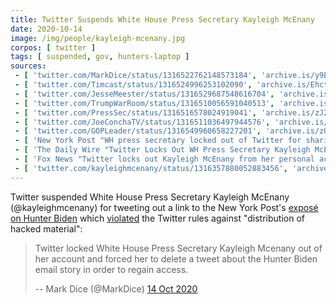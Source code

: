 ```yaml
---
title: Twitter Suspends White House Press Secretary Kayleigh McEnany
date: 2020-10-14
image: /img/people/kayleigh-mcenany.jpg
corpos: [ twitter ]
tags: [ suspended, gov, hunters-laptop ]
sources:
 - [ 'twitter.com/MarkDice/status/1316522762148573184', 'archive.is/y9E0Y' ]
 - [ 'twitter.com/Timcast/status/1316524996253102090', 'archive.is/Ehct1' ]
 - [ 'twitter.com/JesseMeester/status/1316529687548616704', 'archive.is/p6TxT' ]
 - [ 'twitter.com/TrumpWarRoom/status/1316510056591040513', 'archive.is/o0HA0' ]
 - [ 'twitter.com/PressSec/status/1316516578024919041', 'archive.is/zJ2Mi' ]
 - [ 'twitter.com/JoeConchaTV/status/1316511036497944576', 'archive.is/dvE0h' ]
 - [ 'twitter.com/GOPLeader/status/1316549960658227201', 'archive.is/z00ny' ]
 - [ 'New York Post "WH press secretary locked out of Twitter for sharing Post’s Hunter Biden story" by Steven Nelson (14 Oct 2020)', 'nypost.com/2020/10/14/kayleigh-mcenany-locked-out-of-twitter-for-sharing-posts-hunter-biden-story/' ]
 - [ 'The Daily Wire "Twitter Locks Out WH Press Secretary Kayleigh McEnany For Sharing NY Post Hunter Biden Story" by Jon Brown (14 Oct 2020)', 'archive.is/HRbnf' ]
 - [ 'Fox News "Twitter locks out Kayleigh McEnany from her personal account for sharing New York Post''s Hunter Biden report" by  Joseph A. Wulfsohn (14 Oct 2020)', 'archive.is/HtSI8' ]
 - [ 'twitter.com/kayleighmcenany/status/1316357880052883456', 'archive.is/fiVjc' ]
---
```


Twitter suspended White House Press Secretary Kayleigh McEnany
(@kayleighmcenany) for tweeting out a link to the New York Post's [exposé on
Hunter Biden](/e/facebook-twitter-suppress-nypost-hunter-expose/) which
[violated](notice.jpg) the Twitter rules against "distribution of hacked
material":
> Twitter locked White House Press Secretary Kayleigh Mcenany out of her
> account and forced her to delete a tweet about the Hunter Biden email story
> in order to regain access.
>
> -- Mark Dice (@MarkDice) [14 Oct 2020](https://archive.is/y9E0Y)
